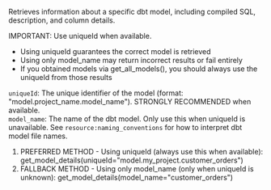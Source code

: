 Retrieves information about a specific dbt model, including compiled SQL, description, and column details.  
  
IMPORTANT: Use uniqueId when available.
 - Using uniqueId guarantees the correct model is retrieved  
 - Using only model_name may return incorrect results or fail entirely  
 - If you obtained models via get_all_models(), you should always use the uniqueId from those results  

`uniqueId`: The unique identifier of the model (format: "model.project_name.model_name"). STRONGLY RECOMMENDED when available.  
`model_name`: The name of the dbt model. Only use this when uniqueId is unavailable. See `resource:naming_conventions` for how to interpret dbt model file names.  

 1. PREFERRED METHOD - Using uniqueId (always use this when available): get_model_details(uniqueId="model.my_project.customer_orders")
 2. FALLBACK METHOD - Using only model_name (only when uniqueId is unknown): get_model_details(model_name="customer_orders")
